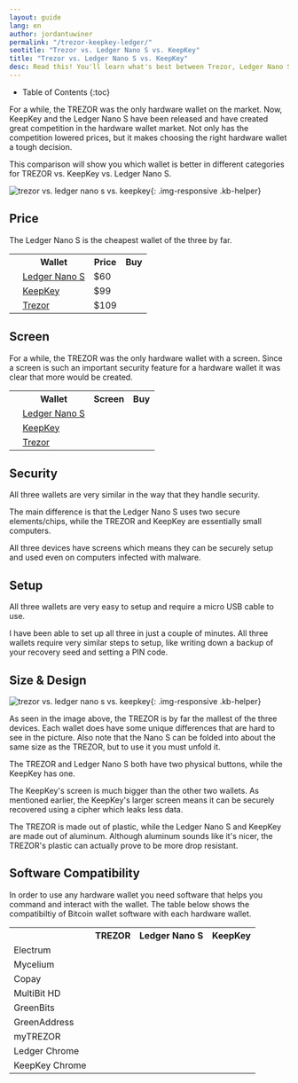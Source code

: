 ```yaml
---
layout: guide
lang: en
author: jordantuwiner
permalink: "/trezor-keepkey-ledger/"
seotitle: "Trezor vs. Ledger Nano S vs. KeepKey"
title: "Trezor vs. Ledger Nano S vs. KeepKey"
desc: Read this! You'll learn what's best between Trezor, Ledger Nano S, and KeepKey. 
---
```


* Table of Contents
{:toc}

For a while, the TREZOR was the only hardware wallet on the market. Now, KeepKey and the Ledger Nano S have been released and have created great competition in the hardware wallet market. Not only has the competition lowered prices, but it makes choosing the right hardware wallet a tough decision. 

This comparison will show you which wallet is better in different categories for TREZOR vs. KeepKey vs. Ledger Nano S. 

![trezor vs. ledger nano s vs. keepkey ](/img/wallets/tlk.jpg){: .img-responsive .kb-helper}

## Price

The Ledger Nano S is the cheapest wallet of the three by far. 

<table class="hw-comparison vs-compare"> 
<tr> <th></th> <th>Wallet</th> <th>Price<br></th> <th class="wallet-buy">Buy</th> </tr> 


<tr> 
<td><a href="/wallets/ledger-nano-s/"><img src="/img/hwpics/nanos.png" alt=""></a></td> 
<td><a href="/wallets/ledger-nano-s/">Ledger Nano S</a></td> 
<td>$60</td>
<td class="wallet-buy"><a target="_blank" class="btn btn-primary" rel="nofollow" href="http://buybitcoinww.co/Ledger_Nano_S" type="button"><i class="fa fa-shopping-cart "></i></a></td>
</tr> 

<tr> 
<td><a href="/wallets/keepkey/"><img src="/img/hwpics/keepkey.png" alt=""></a></td> 
<td><a href="/wallets/keepkey/">KeepKey</a></td> 
<td>$99</td> 
<td class="wallet-buy"><a target="_blank" class="btn btn-primary" rel="nofollow" href="http://buybitcoinww.co/KeepKey" type="button"><i class="fa fa-shopping-cart "></i></a></td>
</tr> 

<tr> 
<td><a href="/wallets/trezor/"><img src="/img/hwpics/trezor.png" alt=""></a></td> 
<td><a href="/wallets/trezor/">Trezor</a></td> 
<td>$109</td>  
<td class="wallet-buy"><a target="_blank" class="btn btn-primary" rel="nofollow" href="http://buybitcoinww.co/TREZOR_Wallet" type="button"><i class="fa fa-shopping-cart "></i></a></td>
</tr>  

</table>

## Screen

For a while, the TREZOR was the only hardware wallet with a screen. Since a screen is such an important security feature for a hardware wallet it was clear that more would be created. 

<table class="hw-comparison vs-compare"> 
<tr> <th></th> <th>Wallet</th> <th>Screen<br></th> <th class="wallet-buy">Buy</th> </tr> 

<tr> 
<td><a href="/wallets/ledger-nano-s/"><img src="/img/hwpics/nanos.png" alt=""></a></td> 
<td><a href="/wallets/ledger-nano-s/">Ledger Nano S</a></td> 
<td> <i class="fa fa-check"></i> </td>
<td class="wallet-buy"><a target="_blank" class="btn btn-primary" rel="nofollow" href="http://buybitcoinww.co/Ledger_Nano_S" type="button"><i class="fa fa-shopping-cart "></i></a></td>
</tr> 

<tr> 
<td><a href="/wallets/keepkey/"><img src="/img/hwpics/keepkey.png" alt=""></a></td> 
<td><a href="/wallets/keepkey/">KeepKey</a></td> 
<td> <i class="fa fa-check"></i> </td> 
<td class="wallet-buy"><a target="_blank" class="btn btn-primary" rel="nofollow" href="http://buybitcoinww.co/KeepKey" type="button"><i class="fa fa-shopping-cart "></i></a></td>
</tr> 

<tr> 
<td><a href="/wallets/trezor/"><img src="/img/hwpics/trezor.png" alt=""></a></td> 
<td><a href="/wallets/trezor/">Trezor</a></td> 
<td> <i class="fa fa-check"></i> </td>  
<td class="wallet-buy"><a target="_blank" class="btn btn-primary" rel="nofollow" href="http://buybitcoinww.co/TREZOR_Wallet" type="button"><i class="fa fa-shopping-cart "></i></a></td>
</tr>  

</table> 

## Security 

All three wallets are very similar in the way that they handle security. 

The main difference is that the Ledger Nano S uses two secure elements/chips, while the TREZOR and KeepKey are essentially small computers. 

All three devices have screens which means they can be securely setup and used even on computers infected with malware. 

## Setup 

All three wallets are very easy to setup and require a micro USB cable to use. 

I have been able to set up all three in just a couple of minutes. All three wallets require very similar steps to setup, like writing down a backup of your recovery seed and setting a PIN code. 

## Size & Design

![trezor vs. ledger nano s vs. keepkey ](/img/wallets/tlk.jpg){: .img-responsive .kb-helper}

As seen in the image above, the TREZOR is by far the mallest of the three devices. Each wallet does have some unique differences that are hard to see in the picture. Also note that the Nano S can be folded into about the same size as the TREZOR, but to use it you must unfold it. 

The TREZOR and Ledger Nano S both have two physical buttons, while the KeepKey has one. 

The KeepKey's screen is much bigger than the other two wallets. As mentioned earlier, the KeepKey's larger screen means it can be securely recovered using a cipher which leaks less data.

The TREZOR is made out of plastic, while the Ledger Nano S and KeepKey are made out of aluminum. Although aluminum sounds like it's nicer, the TREZOR's plastic can actually prove to be more drop resistant. 

## Software Compatibility

In order to use any hardware wallet you need software that helps you command and interact with the wallet. The table below shows the compatibiltiy of Bitcoin wallet software with each hardware wallet. 

<div class="table-responsive">

<table class="software-table">
  <tr>
    <th></th>
    <th>TREZOR</th>
    <th>Ledger Nano S</th>
    <th>KeepKey</th>
  </tr>
  <tr>
    <td>Electrum</td>
    <td><i class="fa fa-check"></i></td>
    <td><i class="fa fa-check"></i></td>
    <td><i class="fa fa-check"></i></td>
  </tr>
  <tr>
    <td>Mycelium</td>
    <td><i class="fa fa-check"></i></td>
    <td><i class="fa fa-check"></i></td>
    <td><i class="fa fa-check"></i></td>
  </tr>
  <tr>
    <td>Copay</td>
    <td><i class="fa fa-check"></i></td>
    <td><i class="fa fa-check"></i></td>
    <td></td>
  </tr>
  <tr>
    <td>MultiBit HD<br></td>
    <td><i class="fa fa-check"></i></td>
    <td></td>
    <td><i class="fa fa-check"></i></td>
  </tr>
  <tr>
    <td>GreenBits</td>
    <td><i class="fa fa-check"></i></td>
    <td><i class="fa fa-check"></i></td>
    <td><i class="fa fa-check"></i></td>
  </tr>
  <tr>
    <td>GreenAddress</td>
    <td><i class="fa fa-check"></i></td>
    <td><i class="fa fa-check"></i></td>
    <td><i class="fa fa-check"></i></td>
  </tr>
  <tr>
    <td>myTREZOR</td>
    <td><i class="fa fa-check"></i></td>
    <td></td>
    <td></td>
  </tr>
  <tr>
    <td>Ledger Chrome<br></td>
    <td></td>
    <td><i class="fa fa-check"></i></td>
    <td></td>
  </tr>
  <tr>
    <td>KeepKey Chrome<br></td>
    <td></td>
    <td></td>
    <td><i class="fa fa-check"></i></td>
  </tr>
</table>
</div>